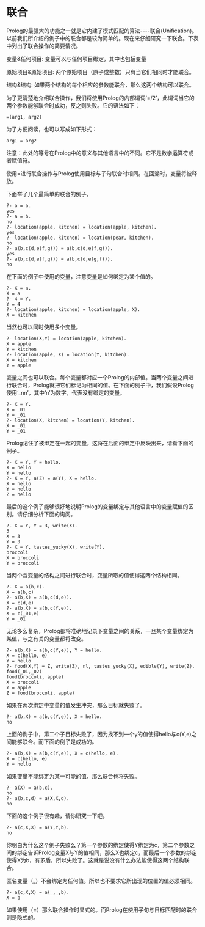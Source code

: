 # 联合

Prolog的最强大的功能之一就是它内建了模式匹配的算法----联合(Unification)。以前我们所介绍的例子中的联合都是较为简单的。现在来仔细研究一下联合。下表中列出了联合操作的简要情况。

变量&任何项目: 变量可以与任何项目绑定，其中也包括变量 

原始项目&原始项目: 两个原始项目（原子或整数）只有当它们相同时才能联合。 

结构&结构: 如果两个结构的每个相应的参数能联合，那么这两个结构可以联合。 

为了更清楚地介绍联合操作，我们将使用Prolog的内部谓词‘=/2’，此谓词当它的两个参数能够联合时成功，反之则失败。它的语法如下：
```
=(arg1, arg2) 
```
为了方便阅读，也可以写成如下形式：
```
arg1 = arg2 
```
注意：此处的等号在Prolog中的意义与其他语言中的不同。它不是数学运算符或者赋值符。

使用=进行联合操作与Prolog使用目标与子句联合时相同。在回溯时，变量将被释放。

下面举了几个最简单的联合的例子。

```
?- a = a.
yes 
?- a = b.
no 
?- location(apple, kitchen) = location(apple, kitchen). 
yes 
?- location(apple, kitchen) = location(pear, kitchen). 
no
?- a(b,c(d,e(f,g))) = a(b,c(d,e(f,g))).
yes 
?- a(b,c(d,e(f,g))) = a(b,c(d,e(g,f))).
no 
```

在下面的例子中使用的变量，注意变量是如何绑定为某个值的。

```
?- X = a. 
X = a 
?- 4 = Y. 
Y = 4 
?- location(apple, kitchen) = location(apple, X).
X = kitchen 
```

当然也可以同时使用多个变量。

```
?- location(X,Y) = location(apple, kitchen).
X = apple
Y = kitchen 
?- location(apple, X) = location(Y, kitchen). 
X = kitchen
Y = apple
```

变量之间也可以联合。每个变量都对应一个Prolog的内部值。当两个变量之间进行联合时，Prolog就把它们标记为相同的值。在下面的例子中，我们假设Prolog使用‘_nn’，其中‘n’为数字，代表没有绑定的变量。

```
?- X = Y.
X = _01
Y = _01 
?- location(X, kitchen) = location(Y, kitchen).
X = _01
Y = _01
```

Prolog记住了被绑定在一起的变量，这将在后面的绑定中反映出来，请看下面的例子。 

```
?- X = Y, Y = hello.
X = hello 
Y = hello 
?- X = Y, a(Z) = a(Y), X = hello.
X = hello
Y = hello
Z = hello
```

最后的这个例子能够很好地说明Prolog的变量绑定与其他语言中的变量赋值的区别。请仔细分析下面的询问。

```
?- X = Y, Y = 3, write(X).
3
X = 3 
Y = 3
?- X = Y, tastes_yucky(X), write(Y).
broccoli
X = broccoli 
Y = broccoli
```

当两个含变量的结构之间进行联合时，变量所取的值使得这两个结构相同。

```
?- X = a(b,c).
X = a(b,c)
?- a(b,X) = a(b,c(d,e)).
X = c(d,e) 
?- a(b,X) = a(b,c(Y,e)).
X = c(_01,e) 
Y = _01
```

无论多么复杂，Prolog都将准确地记录下变量之间的关系，一旦某个变量绑定为某值，与之有关的变量都将改变。

```
?- a(b,X) = a(b,c(Y,e)), Y = hello.
X = c(hello, e) 
Y = hello 
?- food(X,Y) = Z, write(Z), nl, tastes_yucky(X), edible(Y), write(Z). food(_01,_02)
food(broccoli, apple) 
X = broccoli 
Y = apple
Z = food(broccoli, apple)
```

如果在两次绑定中变量的值发生冲突，那么目标就失败了。

```
?- a(b,X) = a(b,c(Y,e)), X = hello. 
no
```

上面的例子中，第二个子目标失败了，因为找不到一个y的值使得hello与c(Y,e)之间能够联合。而下面的例子是成功的。

```
?- a(b,X) = a(b,c(Y,e)), X = c(hello, e). 
X = c(hello, e)
Y = hello
```

如果变量不能绑定为某一可能的值，那么联合也将失败。

```
?- a(X) = a(b,c).
no 
?- a(b,c,d) = a(X,X,d).
no 
```

下面的这个例子很有趣，请你研究一下吧。

```
?- a(c,X,X) = a(Y,Y,b). 
no
```

你明白为什么这个例子失败么？第一个参数的绑定使得Y绑定为c，第二个参数之间的绑定告诉Prolog变量X与Y的值相同，那么X也绑定c，而最后一个参数的绑定使得X为b，有矛盾，所以失败了。这就是说没有什么办法能使得这两个结构联合。

匿名变量（_）不会绑定为任何值。所以也不要求它所出现的位置的值必须相同。

```
?- a(c,X,X) = a(_,_,b). 
X = b
```

如果使用（=）那么联合操作时显式的。而Prolog在使用子句与目标匹配时的联合则是隐式的。

